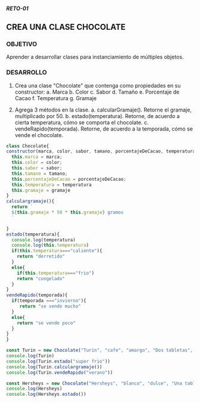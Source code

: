 ##### RETO-01
## CREA UNA CLASE CHOCOLATE 

### OBJETIVO
Aprender a desarrollar clases para instanciamiento de múltiples objetos. 

### DESARROLLO
1. Crea una clase "Chocolate" que contenga como propiedades en su constructor:
  a. Marca
  b. Color
  c. Sabor
  d. Tamaño
  e. Porcentaje de Cacao
  f. Temperatura
  g. Gramaje
  
2. Agrega 3 métodos en la clase.
  a. calcularGramaje(). Retorne el gramaje, multiplicado por 50.
  b. estado(temperatura). Retorne, de acuerdo a cierta temperatura, cómo se comporta el chocolate.
  c. vendeRapido(temporada). Retorne, de acuerdo a la temporada, cómo se vende el chocolate.


```javascript
class Chocolate{
constructor(marca, color, sabor, tamano, porcentajeDeCacao, temperatura, gramaje){
  this.marca = marca;
  this.color = color;
  this.sabor = sabor;
  this.tamano = tamano;
  this.porcentajeDeCacao = porcentajeDeCacao;
  this.temperatura = temperatura
  this.gramaje = gramaje
}
calculargramaje(){
  return `
  ${this.gramaje * 50 * this.gramaje} gramos
  `

}
estado(temperatura){
  console.log(temperatura)
  console.log(this.temperatura)
  if(this.temperatura==="caliente"){
    return "derretido"
  }
  else{
    if(this.temperatura==="frio")
    return "congelado"
  }
}
vendeRapido(temporada){
  if(temporada ==="invierno"){
     return "se vende mucho"
  }
  else{
    return "se vende poco"
  }
}
}

const Turin = new Chocolate("Turin", "cafe", "amargo", "Dos tabletas", "Cien Por Ciento", "frio", 75)
console.log(Turin)
console.log(Turin.estado("super frio"))
console.log(Turin.calculargramaje())
console.log(Turin.vendeRapido("verano"))

const Hersheys = new Chocolate("Hersheys", "blanco", "dulce", "Una tableta", "Veinte Por Ciento", "caliente")
console.log(Hersheys)
console.log(Hersheys.estado())

```
